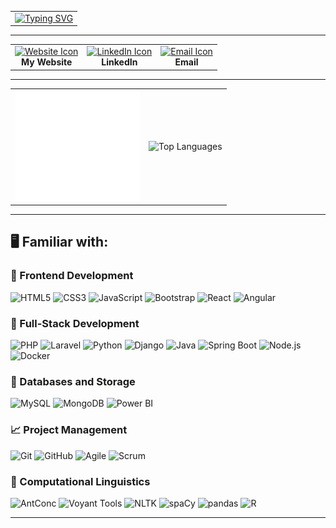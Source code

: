<div align="center">
  <table>  
    <tr>
  <!--    <td align="center">  
           <img src="https://github.com/nickgkizis/media/blob/911135efe394a3815b913260b9382ccd51e13571/gif/Main%20Scene%202.gif" alt="Main Scene Animation" width="150" height="auto">
        </td> 
  -->
      <td align="center">
        <a href="https://git.io/typing-svg">
          <img src="https://readme-typing-svg.herokuapp.com?font=Fira+Code&size=30&duration=3000&color=0013FF&multiline=true&height=120&lines=Hello+World!++;I'm+Nick+Gkizis;Welcome+to+my+Profile." width="400" alt="Typing SVG">
        </a>
      </td>
    </tr>
  </table>
</div>

---

<div align="center">
  <table>
    <tr>
      <td align="center">
        <a href="https://nickgkizis.github.io/">
          <img src="https://img.icons8.com/?size=170&id=111134&format=png&color=000000" alt="Website Icon"/>
        </a>
        <br/>
        <b>My Website</b>
      </td>
      <td align="center">
        <a href="https://www.linkedin.com/in/nikolaos-gkizis-chatziantoniou/">
          <img src="https://img.icons8.com/?size=170&id=108812&format=png&color=000000" alt="LinkedIn Icon"/>
        </a>
        <br/>
        <b>LinkedIn</b>
      </td>
      <td align="center">
        <a href="mailto:nikolaosgkizis@gmail.com">
          <img src="https://img.icons8.com/?size=170&id=108813&format=png&color=000000" alt="Email Icon"/>
        </a>
        <br/>
        <b>Email</b>
      </td>
    </tr>
  </table>
</div>

---

<div align="center">
  <table>  
    <tr>
      <td align="right">
        <img src="https://raw.githubusercontent.com/nickgkizis/media/d5283de41b12ee10446c8ff0d9c64757ed0a6218/gif/Main%20Scene.gif" alt="Main Scene Animation" width="200" height="auto">
      </td>
      <td align="left">
          <div align="left">
             <img src="https://github-readme-stats.vercel.app/api/top-langs/?username=nickgkizis&langs_count=20&layout=compact&theme=radical" alt="Top Languages"/>
          </div>
      </td>   
    </tr>
  </table>
</div>

---

<div align="left">
  
  ## 🖥️ Familiar with:
  
  ### 🎨 Frontend Development 
  ![HTML5](https://skillicons.dev/icons?i=html)
  ![CSS3](https://skillicons.dev/icons?i=css)
  ![JavaScript](https://skillicons.dev/icons?i=js)
  ![Bootstrap](https://skillicons.dev/icons?i=bootstrap)
  ![React](https://skillicons.dev/icons?i=react)
  ![Angular](https://skillicons.dev/icons?i=angular)
  
  ### 📱 Full-Stack Development
  ![PHP](https://skillicons.dev/icons?i=php)
  ![Laravel](https://skillicons.dev/icons?i=laravel)
  ![Python](https://skillicons.dev/icons?i=py)
  ![Django](https://skillicons.dev/icons?i=django)
  ![Java](https://skillicons.dev/icons?i=java)
  ![Spring Boot](https://skillicons.dev/icons?i=spring)
  ![Node.js](https://skillicons.dev/icons?i=nodejs)
  ![Docker](https://skillicons.dev/icons?i=docker)
  
  
  ### 💾 Databases and Storage
  ![MySQL](https://skillicons.dev/icons?i=mysql)
  ![MongoDB](https://skillicons.dev/icons?i=mongodb)
  ![Power BI](https://skillicons.dev/icons?i=powerbi)
  
  ### 📈 Project Management
  ![Git](https://skillicons.dev/icons?i=git)
  ![GitHub](https://skillicons.dev/icons?i=github)
  ![Agile](https://img.shields.io/badge/-Agile-blue?logo=agile&logoColor=white)
  ![Scrum](https://img.shields.io/badge/-Scrum-green?logo=scrum&logoColor=white)
  
  ### 🧠 Computational Linguistics
  ![AntConc](https://img.shields.io/badge/-AntConc-lightgrey)
  ![Voyant Tools](https://img.shields.io/badge/-Voyant%20Tools-yellow)
  ![NLTK](https://img.shields.io/badge/-NLTK-orange)
  ![spaCy](https://img.shields.io/badge/-spaCy-blue)
  ![pandas](https://img.shields.io/badge/-pandas-purple)
  ![R](https://img.shields.io/badge/-R-skyblue?logo=r&logoColor=white)
  
  </div>

---
